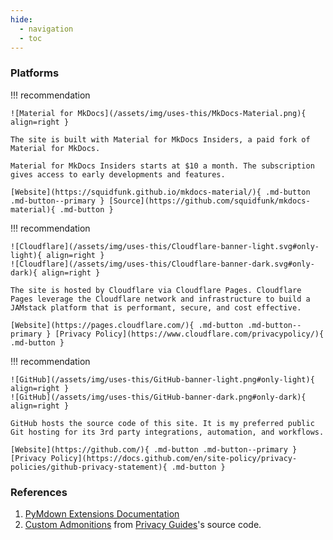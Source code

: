 ```yaml
---
hide:
  - navigation
  - toc
---
```


### Platforms

!!! recommendation

    ![Material for MkDocs](/assets/img/uses-this/MkDocs-Material.png){ align=right }

    The site is built with Material for MkDocs Insiders, a paid fork of Material for MkDocs.

    Material for MkDocs Insiders starts at $10 a month. The subscription gives access to early developments and features.

    [Website](https://squidfunk.github.io/mkdocs-material/){ .md-button .md-button--primary } [Source](https://github.com/squidfunk/mkdocs-material){ .md-button }    

!!! recommendation

    ![Cloudflare](/assets/img/uses-this/Cloudflare-banner-light.svg#only-light){ align=right }
    ![Cloudflare](/assets/img/uses-this/Cloudflare-banner-dark.svg#only-dark){ align=right }

    The site is hosted by Cloudflare via Cloudflare Pages. Cloudflare Pages leverage the Cloudflare network and infrastructure to build a JAMstack platform that is performant, secure, and cost effective.

    [Website](https://pages.cloudflare.com/){ .md-button .md-button--primary } [Privacy Policy](https://www.cloudflare.com/privacypolicy/){ .md-button }

!!! recommendation

    ![GitHub](/assets/img/uses-this/GitHub-banner-light.png#only-light){ align=right }
    ![GitHub](/assets/img/uses-this/GitHub-banner-dark.png#only-dark){ align=right }

    GitHub hosts the source code of this site. It is my preferred public Git hosting for its 3rd party integrations, automation, and workflows.

    [Website](https://github.com/){ .md-button .md-button--primary } [Privacy Policy](https://docs.github.com/en/site-policy/privacy-policies/github-privacy-statement){ .md-button }

### References

1. [PyMdown Extensions Documentation](https://facelessuser.github.io/pymdown-extensions/)
2. [Custom Admonitions](https://github.com/privacyguides/privacyguides.org/blob/main/docs/stylesheets/extra.css) from [Privacy Guides](https://www.privacyguides.org/)'s source code.